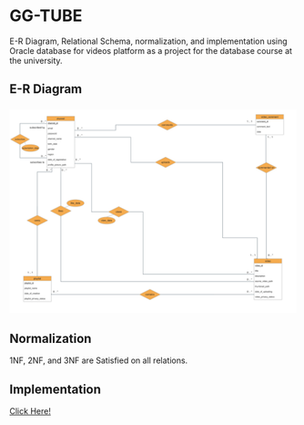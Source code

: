 <h1>GG-TUBE</h1>
E-R Diagram, Relational Schema, normalization, and implementation using Oracle database for videos platform as a project for the database course at the university.
<h2>E-R Diagram<h3>
<img src="E-R Diagram.png" alt="E-R Diagram">
<h2>Normalization</h2>
<p>1NF, 2NF, and 3NF are Satisfied on all relations.</p>
<h2>Implementation</h2>
<a href="./DDL.sql">Click Here!</a>
  
